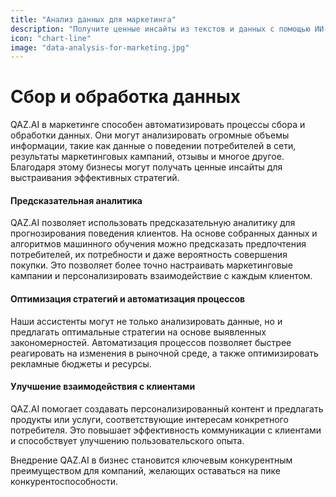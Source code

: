 ```yaml
---
title: "Анализ данных для маркетинга"
description: "Получите ценные инсайты из текстов и данных с помощью ИИ-анализа. Максимизируйте свою маркетинговую стратегию!"
icon: "chart-line"
image: "data-analysis-for-marketing.jpg"
---
```


# Сбор и обработка данных

QAZ.AI в маркетинге способен автоматизировать процессы сбора и обработки данных. Они могут анализировать огромные объемы информации, такие как данные о поведении потребителей в сети, результаты маркетинговых кампаний, отзывы и многое другое. Благодаря этому бизнесы могут получать ценные инсайты для выстраивания эффективных стратегий.

#### Предсказательная аналитика

QAZ.AI позволяет использовать предсказательную аналитику для прогнозирования поведения клиентов. На основе собранных данных и алгоритмов машинного обучения можно предсказать предпочтения потребителей, их потребности и даже вероятность совершения покупки. Это позволяет более точно настраивать маркетинговые кампании и персонализировать взаимодействие с каждым клиентом.

#### Оптимизация стратегий и автоматизация процессов

Наши ассистенты могут не только анализировать данные, но и предлагать оптимальные стратегии на основе выявленных закономерностей. Автоматизация процессов позволяет быстрее реагировать на изменения в рыночной среде, а также оптимизировать рекламные бюджеты и ресурсы.

#### Улучшение взаимодействия с клиентами

QAZ.AI помогает создавать персонализированный контент и предлагать продукты или услуги, соответствующие интересам конкретного потребителя. Это повышает эффективность коммуникации с клиентами и способствует улучшению пользовательского опыта.

Внедрение QAZ.AI в бизнес становится ключевым конкурентным преимуществом для компаний, желающих оставаться на пике конкурентоспособности.
